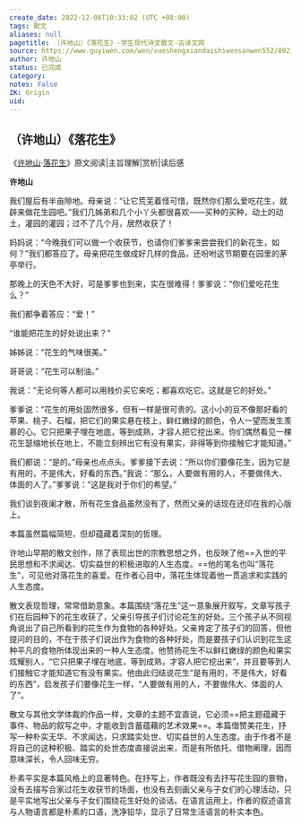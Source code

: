 ```yaml
---
create_date: 2022-12-06T10:33:02 (UTC +08:00)
tags: 散文
aliases: null
pagetitle: （许地山）《落花生》-学生现代诗文散文-古译文网
source: https://www.guyiwen.com/wen/xueshengxiandaishiwensanwen552/89219.html
author: 许地山
status: 已完成
category: 
notes: False
ZK: Origin
uid: 
---
```


## （许地山）《落花生》

《[许地山](https://www.guyiwen.com/tags/x-d-s-kxa/ "许地山")·[落花生](https://www.guyiwen.com/tags/l-h-s-f9s/ "落花生")》原文阅读|主旨理解|赏析|读后感

**许地山**

我们屋后有半亩隙地。母亲说：“让它荒芜着怪可惜，既然你们那么爱吃花生，就辟来做花生园吧。”我们几姊弟和几个小丫头都很喜欢——买种的买种，动土的动土，灌园的灌园；过不了几个月，居然收获了！

妈妈说：“今晚我们可以做一个收获节，也请你们爹爹来尝尝我们的新花生，如何？”我们都答应了。母亲把花生做成好几样的食品，还吩咐这节期要在园里的茅亭举行。

那晚上的天色不大好，可是爹爹也到来，实在很难得！爹爹说：“你们爱吃花生么？”

我们都争着答应：“爱！”

“谁能把花生的好处说出来？”

姊姊说：“花生的气味很美。”

哥哥说：“花生可以制油。”

我说：“无论何等人都可以用贱价买它来吃；都喜欢吃它。这就是它的好处。”

爹爹说：“花生的用处固然很多，但有一样是很可贵的。这小小的豆不像那好看的苹果、桃子、石榴，把它们的果实悬在枝上，鲜红嫩绿的颜色，令人一望而发生羡慕的心。它只把果子埋在地底，等到成熟，才容人把它挖出来。你们偶然看见一棵花生瑟缩地长在地上，不能立刻辨出它有没有果实，非得等到你接触它才能知道。”

我们都说：“是的。”母亲也点点头。爹爹接下去说：“所以你们要像花生，因为它是有用的，不是伟大，好看的东西。”我说：“那么，人要做有用的人，不要做伟大、体面的人了。”爹爹说：“这是我对于你们的希望。”

我们谈到夜阑才散，所有花生食品虽然没有了，然而父亲的话现在还印在我的心版上。


本篇虽然篇幅简短，但却蕴藏着深刻的哲理。

许地山早期的散文创作，除了表现出世的宗教思想之外，也反映了他==入世的平民思想和不求闻达、切实益世的积极进取的人生态度。==他的笔名也叫“落花生”，可见他对落花生的喜爱。在作者心目中，落花生体现着他一贯追求和实践的人生态度。

散文表现哲理，常常借助意象。本篇围绕“落花生”这一意象展开叙写，文章写孩子们在后园种下的花生收获了，父亲引导孩子们讨论花生的好处。三个孩子从不同视角说出了自己所看到的花生作为食物的各种好处。父亲肯定了孩子们的回答，但他提问的目的，不在于孩子们说出作为食物的各种好处，而是要孩子们认识到花生这种平凡的食物所体现出来的一种人生态度。他赞扬花生不以鲜红嫩绿的颜色和果实炫耀别人，“它只把果子埋在地底，等到成熟，才容人把它挖出来”，并且要等到人们接触它才能知道它有没有果实。他由此归结说花生“是有用的，不是伟大，好看的东西”，启发孩子们要像花生一样，“人要做有用的人，不要做伟大、体面的人了”。

散文与其他文学体裁的作品一样，文章的主题不宜直说，它必须==把主题蕴藏于事件、物品的叙写之中，才能收到含蓄蕴藉的艺术效果==。本篇借赞美花生，抒写一种朴实无华、不求闻达，只求踏实处世、切实益世的人生态度。由于作者不是将自己的这种积极、踏实的处世态度直接说出来，而是有所依托、借物阐理，因而意味深长，令人回味无穷。

朴素平实是本篇风格上的显著特色。在抒写上，作者既没有去抒写花生园的景物，没有去描写合家过花生收获节的场面，也没有去刻画父亲与子女们的心理活动，只是平实地写出父亲与子女们围绕花生好处的谈话。在语言运用上，作者的叙述语言与人物语言都是朴素的口语，洗净铅华，显示了日常生活语言的朴实本色。
